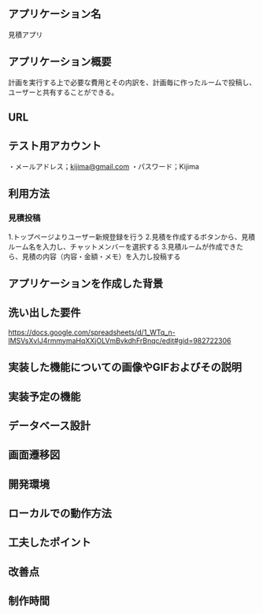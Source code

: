 ## アプリケーション名
見積アプリ

## アプリケーション概要
計画を実行する上で必要な費用とその内訳を、計画毎に作ったルームで投稿し、ユーザーと共有することができる。

## URL

## テスト用アカウント
・メールアドレス；kijima@gmail.com
・パスワード；Kijima

## 利用方法
### 見積投稿
1.トップページよりユーザー新規登録を行う
2.見積を作成するボタンから、見積ルーム名を入力し、チャットメンバーを選択する
3.見積ルームが作成できたら、見積の内容（内容・金額・メモ）を入力し投稿する


## アプリケーションを作成した背景

## 洗い出した要件
https://docs.google.com/spreadsheets/d/1_WTq_n-lMSVsXvIJ4rmmymaHqXXjOLVmBvkdhFrBnqc/edit#gid=982722306

## 実装した機能についての画像やGIFおよびその説明

## 実装予定の機能

## データベース設計

## 画面遷移図

## 開発環境

## ローカルでの動作方法

## 工夫したポイント

## 改善点

## 制作時間